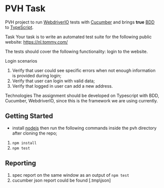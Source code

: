 PVH Task
=========

PVH project to run [WebdriverIO](https://webdriver.io/) tests with [Cucumber](https://cucumber.io/) and brings **true** [BDD](http://en.wikipedia.org/wiki/Behavior-driven_development) to [TypeScript](https://www.typescriptlang.org/). 

Task
Your task is to write an automated test suite for the following public website:
https://nl.tommy.com/

The tests should cover the following functionality: login to the website.

Login scenarios
1. Verify that user could see specific errors when not enough information is provided during login;
2. Verify that user can login with valid data;
3. Verify that logged in user can add a new address.

Technologies
The assignment should be developed on Typescript with BDD, Cucumber, WebdriverIO, since this is the framework we are using currently.

## Getting Started
- install [nodejs](https://nodejs.org/) then run the following commands inside the pvh directory after cloning the repo;
1. `npm install`
2. `npm test`

## Reporting
1. spec report on the same window as an output of `npm test`
2. cucumber json report could be found [.tmp\json]